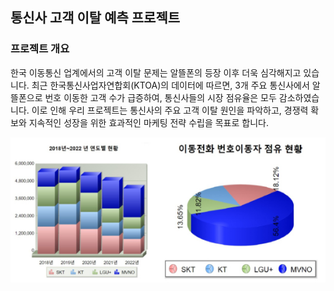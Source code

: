 ## 통신사 고객 이탈 예측 프로젝트 

### 프로젝트 개요 

한국 이동통신 업계에서의 고객 이탈 문제는 알뜰폰의 등장 이후 더욱 심각해지고 있습니다. 최근 한국통신사업자연합회(KTOA)의 데이터에 따르면, 3개 주요 통신사에서 알뜰폰으로 번호 이동한 고객 수가 급증하여, 통신사들의 시장 점유율은 모두 감소하였습니다. 이로 인해 우리 프로젝트는 통신사의 주요 고객 이탈 원인을 파악하고, 경쟁력 확보와 지속적인 성장을 위한 효과적인 마케팅 전략 수립을 목표로 합니다.

 ![Alt text](image.png)

 